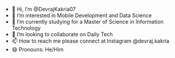 - 👋 Hi, I’m @DevrajKakria07
- 👀 I’m interested in Mobile Development and Data Science
- 🌱 I’m currently studying for a Master of Science in Information Technology
- 💞️ I’m looking to collaborate on Daily Tech
- 📫 How to reach me please connect at Instagram @devraj.kakria
- 😄 Pronouns: He/Him

<!---
DevrajKakria07/DevrajKakria07 is a ✨ special ✨ repository because its `README.md` (this file) appears on your GitHub profile.
You can click the Preview link to take a look at your changes.
--->
